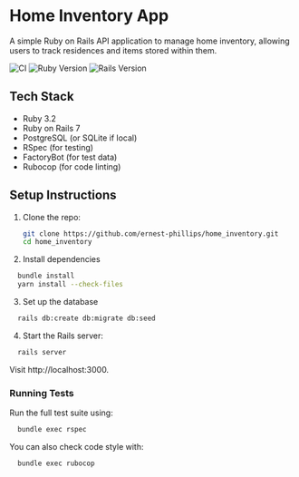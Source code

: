 # Home Inventory App

A simple Ruby on Rails API application to manage home inventory, allowing users to track residences and items stored within them.

![CI](https://github.com/ernest-phillips/home_inventory/actions/workflows/ci.yml/badge.svg)
![Ruby Version](https://img.shields.io/badge/Ruby-3.1-red.svg)
![Rails Version](https://img.shields.io/badge/Rails-7.1-blue.svg)

## Tech Stack

- Ruby 3.2
- Ruby on Rails 7
- PostgreSQL (or SQLite if local)
- RSpec (for testing)
- FactoryBot (for test data)
- Rubocop (for code linting)

## Setup Instructions

1. Clone the repo:
   ```bash
   git clone https://github.com/ernest-phillips/home_inventory.git
   cd home_inventory

2. Install dependencies
```bash
  bundle install
  yarn install --check-files
```
3. Set up the database
```bash
  rails db:create db:migrate db:seed
```
4. Start the Rails server:
```bash
  rails server
````
Visit http://localhost:3000.

### Running Tests
Run the full test suite using:
```bash
  bundle exec rspec
````
You can also check code style with:
```bash
  bundle exec rubocop
```
